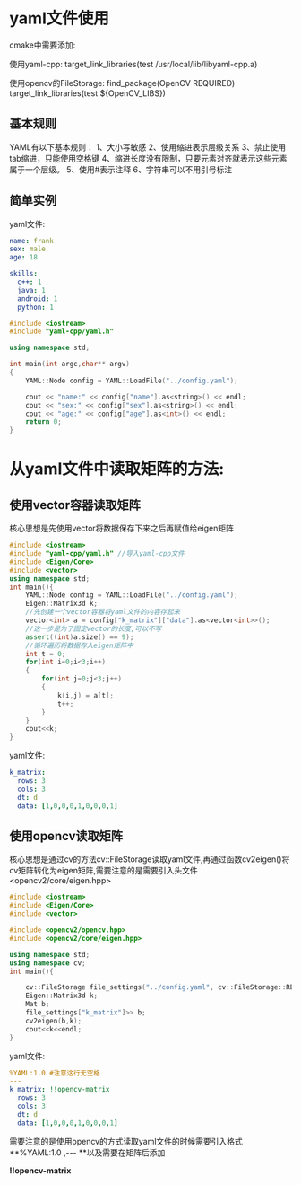 

# yaml文件使用

cmake中需要添加: 

使用yaml-cpp: target_link_libraries(test /usr/local/lib/libyaml-cpp.a)

使用opencv的FileStorage: find_package(OpenCV REQUIRED)   target_link_libraries(test ${OpenCV_LIBS})

## 基本规则

YAML有以下基本规则：
 1、大小写敏感
 2、使用缩进表示层级关系
 3、禁止使用tab缩进，只能使用空格键
 4、缩进长度没有限制，只要元素对齐就表示这些元素属于一个层级。
 5、使用#表示注释
 6、字符串可以不用引号标注

## 简单实例



yaml文件:

```yaml
name: frank
sex: male
age: 18

skills: 
  c++: 1
  java: 1
  android: 1
  python: 1
```

```c++
#include <iostream>
#include "yaml-cpp/yaml.h"

using namespace std;

int main(int argc,char** argv)
{
    YAML::Node config = YAML::LoadFile("../config.yaml");

    cout << "name:" << config["name"].as<string>() << endl;
    cout << "sex:" << config["sex"].as<string>() << endl;
    cout << "age:" << config["age"].as<int>() << endl;
    return 0;
}
```



# 从yaml文件中读取矩阵的方法:

## 使用vector容器读取矩阵

核心思想是先使用vector将数据保存下来之后再赋值给eigen矩阵

```c++
#include <iostream>
#include "yaml-cpp/yaml.h" //导入yaml-cpp文件
#include <Eigen/Core>
#include <vector>
using namespace std;
int main(){
    YAML::Node config = YAML::LoadFile("../config.yaml");
    Eigen::Matrix3d k;
    //先创建一个vector容器将yaml文件的内容存起来
    vector<int> a = config["k_matrix"]["data"].as<vector<int>>();
    //这一步是为了固定vector的长度,可以不写
    assert((int)a.size() == 9);
    //循环遍历将数据存入eigen矩阵中
    int t = 0;
    for(int i=0;i<3;i++)
    {
        for(int j=0;j<3;j++)
        {
            k(i,j) = a[t];
            t++;
        }
    }
    cout<<k;
}
```

yaml文件:

```yaml
k_matrix: 
  rows: 3
  cols: 3
  dt: d
  data: [1,0,0,0,1,0,0,0,1]
```

## 使用opencv读取矩阵

核心思想是通过cv的方法cv::FileStorage读取yaml文件,再通过函数cv2eigen()将cv矩阵转化为eigen矩阵,需要注意的是需要引入头文件<opencv2/core/eigen.hpp>

```c++
#include <iostream>
#include <Eigen/Core>
#include <vector>

#include <opencv2/opencv.hpp>
#include <opencv2/core/eigen.hpp>

using namespace std;
using namespace cv;
int main(){

    cv::FileStorage file_settings("../config.yaml", cv::FileStorage::READ);
    Eigen::Matrix3d k;
    Mat b;
    file_settings["k_matrix"]>> b;
    cv2eigen(b,k);
    cout<<k<<endl;
}
```

yaml文件:

```yaml
%YAML:1.0 #注意这行无空格
---
k_matrix: !!opencv-matrix
  rows: 3
  cols: 3
  dt: d
  data: [1,0,0,0,1,0,0,0,1]
```

需要注意的是使用opencv的方式读取yaml文件的时候需要引入格式**%YAML:1.0 ,--- **以及需要在矩阵后添加

**!!opencv-matrix**

